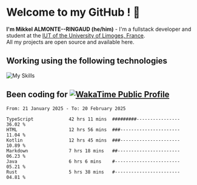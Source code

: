 # Welcome to my GitHub ! 🌃

**I'm Mikkel ALMONTE--RINGAUD (he/him)** - I'm a fullstack developer and student at the [IUT of the University of Limoges, France](https://iut.unilim.fr). \
All my projects are open source and available here.

## Working using the following technologies

![My Skills](https://skillicons.dev/icons?i=solidjs,pnpm,nodejs,ts,js,vercel,netlify,html,css,rust,astro,git,vue,md,electron,figma,github,bash,bun,cloudflare,py,tailwind,nginx,npm,tauri,vite,zig,yarn,windicss,dart,flutter,kotlin&theme=dark)

## Been coding for [![WakaTime Public Profile](https://wakatime.com/badge/user/0839e595-e07a-435c-8d59-ed95f2a3d6dd.svg?style=flat-square)](https://wakatime.com/@0839e595-e07a-435c-8d59-ed95f2a3d6dd)

<!--START_SECTION:waka-->

```plain
From: 21 January 2025 - To: 20 February 2025

TypeScript             42 hrs 11 mins  #########----------------   36.02 %
HTML                   12 hrs 56 mins  ###----------------------   11.04 %
Kotlin                 12 hrs 45 mins  ###----------------------   10.89 %
Markdown               7 hrs 18 mins   ##-----------------------   06.23 %
Java                   6 hrs 6 mins    #------------------------   05.21 %
Rust                   5 hrs 38 mins   #------------------------   04.81 %
```

<!--END_SECTION:waka-->
